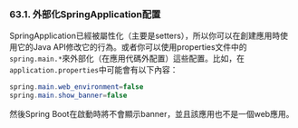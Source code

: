 ### 63.1. 外部化SpringApplication配置

SpringApplication已經被屬性化（主要是setters），所以你可以在創建應用時使用它的Java API修改它的行為。或者你可以使用properties文件中的`spring.main.*`來外部化（在應用代碼外配置）這些配置。比如，在`application.properties`中可能會有以下內容：
```java
spring.main.web_environment=false
spring.main.show_banner=false
```
然後Spring Boot在啟動時將不會顯示banner，並且該應用也不是一個web應用。

